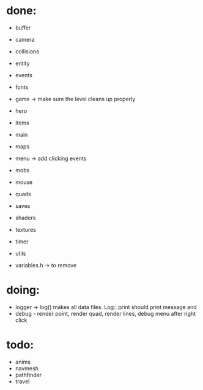 
# done:
- buffer
- camera
- collisions
- entity
- events
- fonts
- game -> make sure the level cleans up properly
- hero
- items
- main
- maps
- menu -> add clicking events
- mobs
- mouse
- quads 
- saves
- shaders
- textures
- timer
- utils

- variables.h -> to remove

# doing:
- logger -> log() makes all data files. Log:: print should print message and 
- debug - render point, render quad, render lines, debug menu after right click 

# todo:
- anims
- navmesh
- pathfinder
- travel
